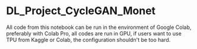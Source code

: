 # DL_Project_CycleGAN_Monet

All code from this notebook can be run in the environment of Google Colab, preferably with Colab Pro, all codes are run in GPU, if users want to use TPU from Kaggle or Colab, the configuration shouldn't be too hard.
